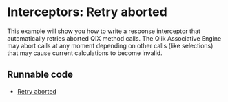# Interceptors: Retry aborted

This example will show you how to write a response interceptor that automatically retries
aborted QIX method calls. The Qlik Associative Engine may abort calls at any moment depending
on other calls (like selections) that may cause current calculations to become
invalid.

## Runnable code

* [Retry aborted](./retry-aborted.go)
